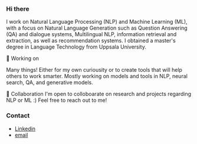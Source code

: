 ### Hi there
I work on Natural Language Processing (NLP) and Machine Learning (ML), with a focus on Natural Language Generation such as Question Answering (QA) and dialogue systems, Multilingual NLP, information retrieval and extraction, as well as recommendation systems.
I obtained a master's degree in Language Technology from Uppsala University.

🔭 Working on

Many things! Either for my own curiousity or to create tools that will help others to work smarter. Mostly working on models and tools in NLP, neural search, QA, and generative models.

🤝 Collaboration
I'm open to colloboarate on research and projects regarding NLP or ML :) Feel free to reach out to me!

### Contact
- [Linkedin](https://www.linkedin.com/in/evelynkyl/)
- [email](mailto:evelyn.kyliu.uu@gmail.com)
